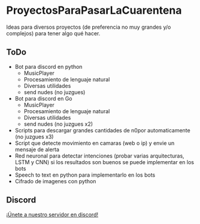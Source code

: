 # ProyectosParaPasarLaCuarentena

Ideas para diversos proyectos (de preferencia no muy grandes y/o complejos) para  tener algo qué hacer.

## ToDo

- Bot para discord en python
  - MusicPlayer
  - Procesamiento de lenguaje natural
  - Diversas utilidades
  - send nudes (no juzgues)
- Bot para discord en Go
  - MusicPlayer
  - Procesamiento de lenguaje natural
  - Diversas utilidades
  - send nudes (no juzgues x2)
- Scripts para descargar grandes cantidades de n0por automaticamente (no juzgues x3)
- Script que detecte movimiento en camaras (web o ip) y envie un mensaje de alerta
- Red neuronal para detectar intenciones (probar varias arquitecturas, LSTM y CNN) si los resultados son buenos se puede implementar en los bots
- Speech to text en python para implementarlo en los bots
- Cifrado de imagenes con python
  
## Discord

[¡Únete a nuestro servidor en discord!](https://discord.gg/96aCQtv)
